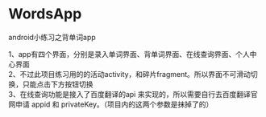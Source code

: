 # WordsApp
android小练习之背单词app  

1、app有四个界面，分别是录入单词界面、背单词界面、在线查询界面、个人中心界面  
2、不过此项目练习用的的活动activity，和碎片fragment。所以界面不可滑动切换，只能点击下方按钮切换  
3、在线查询功能是接入了百度翻译的api 来实现的，所以需要自行去百度翻译官网申请 appid 和 privateKey。（项目内的这两个参数是抹掉了的）

